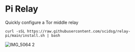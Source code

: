 # Pi Relay
 Quickly configure a Tor middle relay
 
 ```
 curl -sSL https://raw.githubusercontent.com/scidsg/relay-pi/main/install.sh | bash
 ```

![IMG_5064 2](https://github.com/scidsg/relay-pi/assets/28545431/f2051475-0191-416b-9522-2f9e18cfba44)
